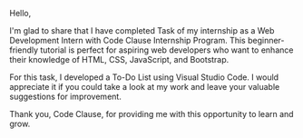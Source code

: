 Hello,

I'm glad to share that I have completed Task of my internship as a Web Development Intern with Code Clause Internship Program. This beginner-friendly tutorial is perfect for aspiring web developers who want to enhance their knowledge of HTML, CSS, JavaScript, and Bootstrap.

For this task, I developed a To-Do List using Visual Studio Code. I would appreciate it if you could take a look at my work and leave your valuable suggestions for improvement.

Thank you, Code Clause, for providing me with this opportunity to learn and grow.

